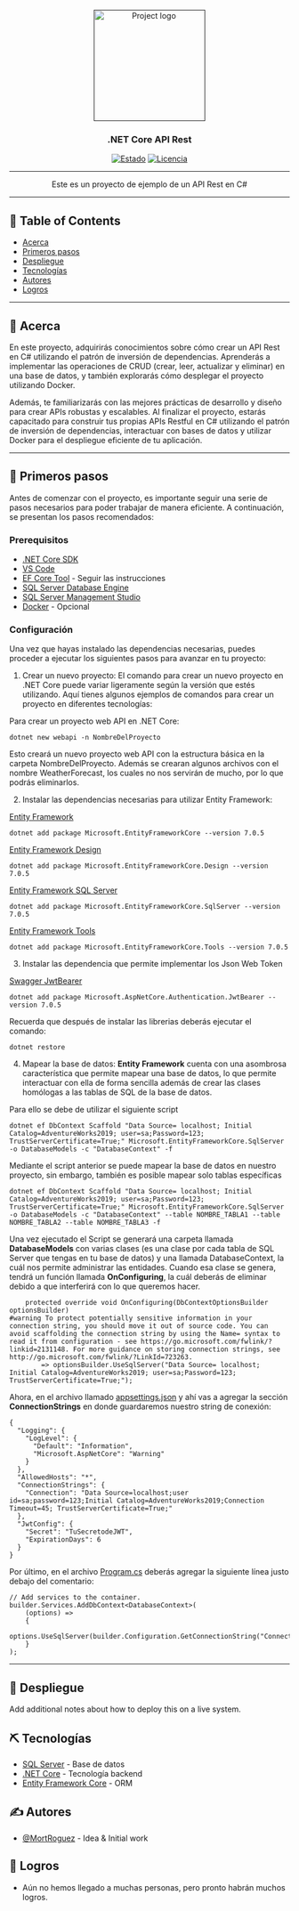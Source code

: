 <p align="center">
  <a href="" rel="noopener">
 <img width=200px height=200px src="https://utech.academy/wp-content/uploads/2019/03/NET_core.png" alt="Project logo"></a>
</p>

<h3 align="center">.NET Core API Rest</h3>

<div align="center">

[![Estado](https://img.shields.io/badge/status-active-success.svg)]()
[![Licencia](https://img.shields.io/badge/license-MIT-blue.svg)](/LICENSE)

</div>

---

<p align="center"> Este es un proyecto de ejemplo de un API Rest en C#
    <br> 
</p>

---

## 📝 Table of Contents

- [Acerca](#acerca)
- [Primeros pasos](#primeros_pasos)
- [Despliegue](#despliegue)
- [Tecnologías](#tecnologias)
- [Autores](#autores)
- [Logros](#logros)

---

## 🧐 Acerca <a name = "acerca"></a>

En este proyecto, adquirirás conocimientos sobre cómo crear un API Rest en C# utilizando el patrón de inversión de dependencias. Aprenderás a implementar las operaciones de CRUD (crear, leer, actualizar y eliminar) en una base de datos, y también explorarás cómo desplegar el proyecto utilizando Docker.

Además, te familiarizarás con las mejores prácticas de desarrollo y diseño para crear APIs robustas y escalables. Al finalizar el proyecto, estarás capacitado para construir tus propias APIs Restful en C# utilizando el patrón de inversión de dependencias, interactuar con bases de datos y utilizar Docker para el despliegue eficiente de tu aplicación.

---

## 🏁 Primeros pasos <a name = "primeros_pasos"></a>

Antes de comenzar con el proyecto, es importante seguir una serie de pasos necesarios para poder trabajar de manera eficiente. A continuación, se presentan los pasos recomendados:

### Prerequisitos

- [.NET Core SDK](https://dotnet.microsoft.com/en-us/download/dotnet/7.0)
- [VS Code](https://code.visualstudio.com/)
- [EF Core Tool](https://learn.microsoft.com/en-us/ef/core/cli/dotnet) - Seguir las instrucciones
- [SQL Server Database Engine](https://www.microsoft.com/es-es/sql-server/sql-server-downloads)
- [SQL Server Management Studio](https://learn.microsoft.com/en-us/sql/ssms/download-sql-server-management-studio-ssms?view=sql-server-ver16)
- [Docker](https://www.docker.com/products/docker-desktop/) - Opcional

### Configuración

Una vez que hayas instalado las dependencias necesarias, puedes proceder a ejecutar los siguientes pasos para avanzar en tu proyecto:

1. Crear un nuevo proyecto: El comando para crear un nuevo proyecto en .NET Core puede variar ligeramente según la versión que estés utilizando. Aquí tienes algunos ejemplos de comandos para crear un proyecto en diferentes tecnologías:

Para crear un proyecto web API en .NET Core:

```
dotnet new webapi -n NombreDelProyecto
```

Esto creará un nuevo proyecto web API con la estructura básica en la carpeta NombreDelProyecto. Además se crearan algunos archivos con el nombre WeatherForecast, los cuales no nos servirán de mucho, por lo que podrás eliminarlos.

2. Instalar las dependencias necesarias para utilizar Entity Framework:

[Entity Framework](https://www.nuget.org/packages/Microsoft.EntityFrameworkCore)

```
dotnet add package Microsoft.EntityFrameworkCore --version 7.0.5
```

[Entity Framework Design](https://www.nuget.org/packages/Microsoft.EntityFrameworkCore.Design/7.0.5)

```
dotnet add package Microsoft.EntityFrameworkCore.Design --version 7.0.5
```

[Entity Framework SQL Server](https://www.nuget.org/packages/Microsoft.EntityFrameworkCore.SqlServer/7.0.5)

```
dotnet add package Microsoft.EntityFrameworkCore.SqlServer --version 7.0.5
```

[Entity Framework Tools](https://www.nuget.org/packages/Microsoft.EntityFrameworkCore.Tools/7.0.5)

```
dotnet add package Microsoft.EntityFrameworkCore.Tools --version 7.0.5
```

3. Instalar las dependencia que permite implementar los Json Web Token

[Swagger JwtBearer](https://www.nuget.org/packages/Microsoft.AspNetCore.Authentication.JwtBearer/7.0.5)

```
dotnet add package Microsoft.AspNetCore.Authentication.JwtBearer --version 7.0.5
```

Recuerda que después de instalar las librerias deberás ejecutar el comando:

```
dotnet restore
```

4. Mapear la base de datos: **Entity Framework** cuenta con una asombrosa característica que permite mapear una base de datos, lo que permite interactuar con ella de forma sencilla además de crear las clases homólogas a las tablas de SQL de la base de datos.

Para ello se debe de utilizar el siguiente script

```
dotnet ef DbContext Scaffold "Data Source= localhost; Initial Catalog=AdventureWorks2019; user=sa;Password=123; TrustServerCertificate=True;" Microsoft.EntityFrameworkCore.SqlServer  -o DatabaseModels -c "DatabaseContext" -f
```

Mediante el script anterior se puede mapear la base de datos en nuestro proyecto, sin embargo, también es posible mapear solo tablas específicas

```
dotnet ef DbContext Scaffold "Data Source= localhost; Initial Catalog=AdventureWorks2019; user=sa;Password=123; TrustServerCertificate=True;" Microsoft.EntityFrameworkCore.SqlServer  -o DatabaseModels -c "DatabaseContext" --table NOMBRE_TABLA1 --table NOMBRE_TABLA2 --table NOMBRE_TABLA3 -f
```

Una vez ejecutado el Script se generará una carpeta llamada **DatabaseModels** con varias clases (es una clase por cada tabla de SQL Server que tengas en tu base de datos) y una llamada DatabaseContext, la cuál nos permite administrar las entidades. Cuando esa clase se genera, tendrá un función llamada **OnConfiguring**, la cuál deberás de eliminar debido a que interferirá con lo que queremos hacer.

```
    protected override void OnConfiguring(DbContextOptionsBuilder optionsBuilder)
#warning To protect potentially sensitive information in your connection string, you should move it out of source code. You can avoid scaffolding the connection string by using the Name= syntax to read it from configuration - see https://go.microsoft.com/fwlink/?linkid=2131148. For more guidance on storing connection strings, see http://go.microsoft.com/fwlink/?LinkId=723263.
        => optionsBuilder.UseSqlServer("Data Source= localhost; Initial Catalog=AdventureWorks2019; user=sa;Password=123; TrustServerCertificate=True;");

```

Ahora, en el archivo llamado [appsettings.json](./appsettings.json) y ahí vas a agregar la sección **ConnectionStrings** en donde guardaremos nuestro string de conexión:

```
{
  "Logging": {
    "LogLevel": {
      "Default": "Information",
      "Microsoft.AspNetCore": "Warning"
    }
  },
  "AllowedHosts": "*",
  "ConnectionStrings": {
    "Connection": "Data Source=localhost;user id=sa;password=123;Initial Catalog=AdventureWorks2019;Connection Timeout=45; TrustServerCertificate=True;"
  },
  "JwtConfig": {
    "Secret": "TuSecretodeJWT",
    "ExpirationDays": 6
  }
}
```

Por último, en el archivo [Program.cs](./Program.cs) deberás agregar la siguiente línea justo debajo del comentario:

```
// Add services to the container.
builder.Services.AddDbContext<DatabaseContext>(
    (options) =>
    {
        options.UseSqlServer(builder.Configuration.GetConnectionString("Connection"));
    }
);
```

---

## 🚀 Despliegue <a name = "despliegue"></a>

Add additional notes about how to deploy this on a live system.

## ⛏️ Tecnologías <a name = "tecnologias"></a>

- [SQL Server](https://www.microsoft.com/es-es/sql-server/sql-server-downloads) - Base de datos
- [.NET Core](https://dotnet.microsoft.com/en-us/download/dotnet/7.0) - Tecnología backend
- [Entity Framework Core](https://learn.microsoft.com/en-us/ef/core/) - ORM

## ✍️ Autores <a name = "autores"></a>

- [@MortRoguez](https://github.com/mortroguez) - Idea & Initial work

## 🎉 Logros <a name = "logros"></a>

- Aún no hemos llegado a muchas personas, pero pronto habrán muchos logros.
